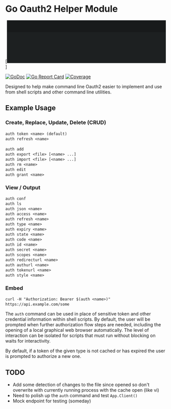 # Go Oauth2 Helper Module

[![Oauth2 Session](session.gif)]

[![GoDoc](https://godoc.org/gitlab.com/rwxrob/auth-go?status.svg)](https://godoc.org/gitlab.com/rwxrob/auth-go)
[![Go Report Card](https://goreportcard.com/badge/gitlab.com/rwxrob/auth-go)](https://goreportcard.com/report/gitlab.com/rwxrob/auth-go)
[![Coverage](https://gocover.io/_badge/gitlab.com/rwxrob/auth-go)](https://gocover.io/gitlab.com/rwxrob/auth-go)

Designed to help make command line Oauth2 easier to implement and use
from shell scripts and other command line utilities.

## Example Usage

### Create, Replace, Update, Delete (CRUD)

```
auth token <name> (default)
auth refresh <name>

auth add
auth export <file> [<name> ...]
auth import <file> [<name> ...]
auth rm <name>
auth edit
auth grant <name>
```

### View / Output

```
auth conf 
auth ls
auth json <name>
auth access <name>
auth refresh <name>
auth type <name>
auth expiry <name>
auth state <name>
auth code <name>
auth id <name>
auth secret <name>
auth scopes <name>
auth redirecturl <name>
auth authurl <name>
auth tokenurl <name>
auth style <name>
```
### Embed

```
curl -H "Authorization: Bearer $(auth <name>)" https://api.example.com/some
```

The `auth` command can be used in place of sensitive token and other
credential information within shell scripts. By default, the user will
be prompted when further authorization flow steps are needed, including
the opening of a local graphical web browser automatically. The level of
interaction can be isolated for scripts that must run without blocking
on waits for interactivity.

By default, if a token of the given type is not cached or has expired
the user is prompted to authorize a new one.

## TODO

* Add some detection of changes to the file since opened so don't
  overwrite with currently running process with the cache open (like vi)
* Need to polish up the `auth` command and test `App.Client()`
* Mock endpoint for testing (someday)
